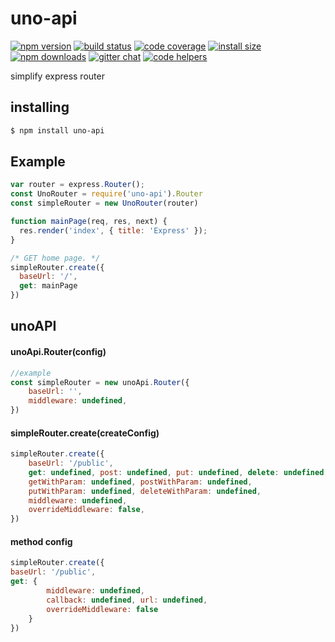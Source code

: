 # uno-api

[![npm version](https://img.shields.io/npm/v/uno-api.svg?style=flat-square)](https://www.npmjs.org/package/uno-api)
[![build status](https://img.shields.io/travis/uno-api/uno-api.svg?style=flat-square)](https://travis-ci.org/uno-api/uno-api)
[![code coverage](https://img.shields.io/coveralls/orelic/uno-api.svg?style=flat-square)](https://coveralls.io/r/orelic/uno-api)
[![install size](https://packagephobia.now.sh/badge?p=uno-api)](https://packagephobia.now.sh/result?p=uno-api)
[![npm downloads](https://img.shields.io/npm/dm/uno-api.svg?style=flat-square)](http://npm-stat.com/charts.html?package=uno-api)
[![gitter chat](https://img.shields.io/gitter/room/orelic/uno-api.svg?style=flat-square)](https://gitter.im/orelic/uno-api)
[![code helpers](https://www.codetriage.com/uno-api/uno-api/badges/users.svg)](https://www.codetriage.com/uno-api/uno-api)

simplify express router


## installing

```bash
$ npm install uno-api
```

## Example
```js
var router = express.Router();
const UnoRouter = require('uno-api').Router
const simpleRouter = new UnoRouter(router)

function mainPage(req, res, next) {
  res.render('index', { title: 'Express' });
}

/* GET home page. */
simpleRouter.create({
  baseUrl: '/',
  get: mainPage
})
```


## unoAPI


#### unoApi.Router(config)

```js
//example
const simpleRouter = new unoApi.Router({
	baseUrl: '',
	middleware: undefined,
})
```

#### simpleRouter.create(createConfig)

```js
simpleRouter.create({
	baseUrl: '/public',
	get: undefined, post: undefined, put: undefined, delete: undefined,
	getWithParam: undefined, postWithParam: undefined,
	putWithParam: undefined, deleteWithParam: undefined,
	middleware: undefined,
	overrideMiddleware: false,
})
```


#### method config

```js
simpleRouter.create({
baseUrl: '/public',
get: {
        middleware: undefined,
        callback: undefined, url: undefined,
        overrideMiddleware: false
    }
})
```
